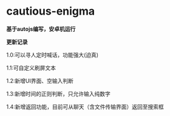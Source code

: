 # cautious-enigma
**基于autojs编写，安卓机运行**

**更新记录**

1.0:可以寻人定时喊话，功能强大(迫真)

1.1:可自定义刷屏文本

1.2:新增UI界面、空输入判断

1.3:新增时间的正则判断，只允许输入纯数字

1.4:新增返回功能，目前可从聊天（含文件传输界面）返回至搜索框
